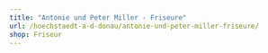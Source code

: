 ```yaml
---
title: "Antonie und Peter Miller - Friseure"
url: /hoechstaedt-a-d-donau/antonie-und-peter-miller-friseure/
shop: Friseur
---
```

